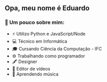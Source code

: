 <h2> Opa, meu nome é Eduardo</h2>

<h3> 👾 Um pouco sobre mim: </h3>

- ⚡ Utilizo Python e JavaScript/Node
- 💻 Técnico em Informática
- 🎓 Cursando Ciência da Computação - IFC
- ⚙ Trabalhando como programador
- 🖋 Designer
- 🎥 Editor de vídeos
- 🎼 Aprendendo música
